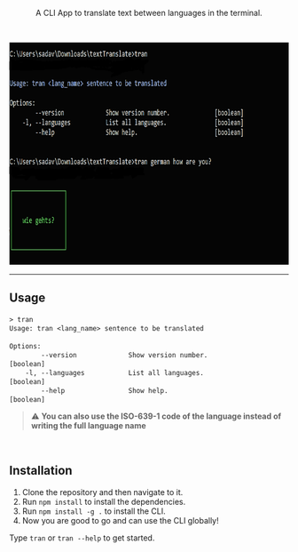 <p align="center">A CLI App to translate text between languages in the terminal.</p>
<br>

<p align="center">
<img src="images/demo.png" alt="demonstration" height="400" width="750" >  
</p>


---

## Usage

```
> tran
Usage: tran <lang_name> sentence to be translated

Options:
        --version             Show version number.              [boolean]
    -l, --languages           List all languages.               [boolean]
        --help                Show help.                        [boolean]

```

> :warning: **You can also use the ISO-639-1 code of the language instead of writing the full language name**

<br>

## Installation

1. Clone the repository and then navigate to it.
2. Run ```npm install``` to install the dependencies.
3. Run ```npm install -g .``` to install the CLI. <br>
4. Now you are good to go and can use the CLI globally!

Type ```tran``` or ```tran --help``` to get started.

<br>

